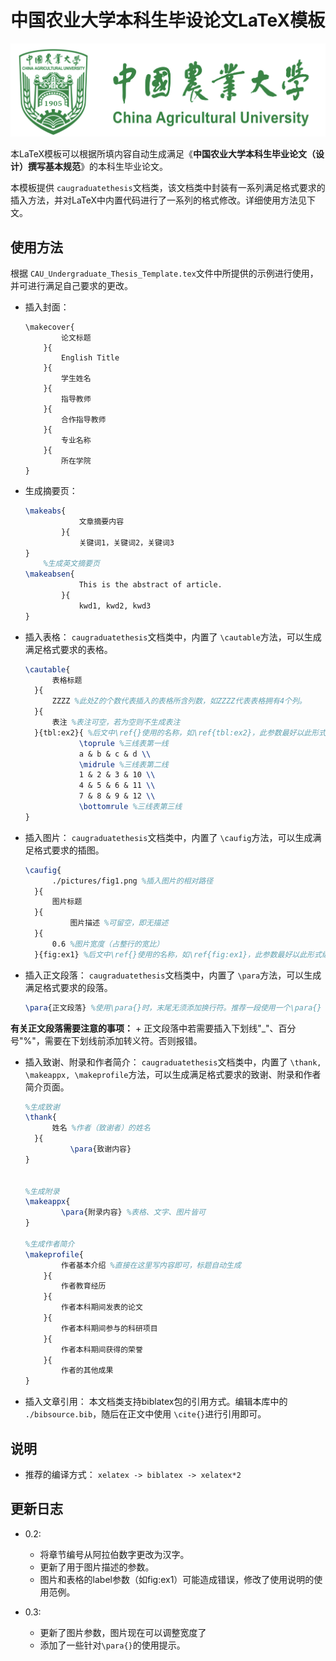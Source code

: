 # 中国农业大学本科生毕设论文LaTeX模板

![](https://github.com/Wubeizhongxinghua/CAU-Undergraduate-Thesis-Template/blob/main/pictures/CAU.png)

本LaTeX模板可以根据所填内容自动生成满足《**中国农业大学本科生毕业论文（设计）撰写基本规范**》的本科生毕业论文。

本模板提供 `caugraduatethesis`文档类，该文档类中封装有一系列满足格式要求的插入方法，并对LaTeX中内置代码进行了一系列的格式修改。详细使用方法见下文。

## 使用方法

根据 `CAU_Undergraduate_Thesis_Template.tex`文件中所提供的示例进行使用，并可进行满足自己要求的更改。

+ 插入封面：

  ```TeX
  \makecover{
          论文标题
      }{
          English Title
      }{
          学生姓名
      }{
          指导教师
      }{
          合作指导教师
      }{
          专业名称
      }{
          所在学院
  }
  ```
+ 生成摘要页：

  ```tex
  \makeabs{
              文章摘要内容
          }{
              关键词1，关键词2，关键词3
  }
      %生成英文摘要页
  \makeabsen{
              This is the abstract of article.
          }{
              kwd1, kwd2, kwd3
  }
  ```
+ 插入表格：
  `caugraduatethesis`文档类中，内置了 `\cautable`方法，可以生成满足格式要求的表格。

  ```tex
  \cautable{
  		表格标题
  	}{
  		ZZZZ %此处Z的个数代表插入的表格所含列数，如ZZZZ代表表格拥有4个列。
  	}{
  		表注 %表注可空，若为空则不生成表注
  	}{tbl:ex2}{ %后文中\ref{}使用的名称，如\ref{tbl:ex2}，此参数最好以此形式编写，不推荐换行、缩进等，可能造成错误    %以下插入表格具体内容
              \toprule %三线表第一线
              a & b & c & d \\
              \midrule %三线表第二线
              1 & 2 & 3 & 10 \\
              4 & 5 & 6 & 11 \\
              7 & 8 & 9 & 12 \\
              \bottomrule %三线表第三线
  }
  ```
+ 插入图片：
  `caugraduatethesis`文档类中，内置了 `\caufig`方法，可以生成满足格式要求的插图。

  ```tex
  \caufig{
  		./pictures/fig1.png %插入图片的相对路径
  	}{
  		图片标题
  	}{
    		图片描述 %可留空，即无描述
   	}{
		0.6 %图片宽度（占整行的宽比）
	}{fig:ex1} %后文中\ref{}使用的名称，如\ref{fig:ex1}，此参数最好以此形式编写，不推荐换行、缩进等，可能造成错误。
  ```
+ 插入正文段落：
  `caugraduatethesis`文档类中，内置了 `\para`方法，可以生成满足格式要求的段落。

  ```tex
  \para{正文段落} %使用\para{}时，末尾无须添加换行符。推荐一段使用一个\para{}
  ```

**有关正文段落需要注意的事项：**
	+ 正文段落中若需要插入下划线"\_"、百分号"%"，需要在下划线前添加转义符。否则报错。


+ 插入致谢、附录和作者简介：
  `caugraduatethesis`文档类中，内置了 `\thank, \makeappx, \makeprofile`方法，可以生成满足格式要求的致谢、附录和作者简介页面。

  ```tex
  %生成致谢
  \thank{
  		姓名 %作者（致谢者）的姓名
  	}{
          	\para{致谢内容}
  }


  %生成附录
  \makeappx{
          \para{附录内容} %表格、文字、图片皆可
  }

  %生成作者简介
  \makeprofile{
          作者基本介绍 %直接在这里写内容即可，标题自动生成
      }{
          作者教育经历
      }{
          作者本科期间发表的论文
      }{
          作者本科期间参与的科研项目
      }{
          作者本科期间获得的荣誉
      }{
          作者的其他成果
  }
  ```
+ 插入文章引用：
  本文档类支持biblatex包的引用方式。编辑本库中的 `./bibsource.bib`，随后在正文中使用 `\cite{}`进行引用即可。

## 说明

+ 推荐的编译方式：
  `xelatex -> biblatex -> xelatex*2`

## 更新日志

+ 0.2:

  + 将章节编号从阿拉伯数字更改为汉字。
  + 更新了用于图片描述的参数。
  + 图片和表格的label参数（如fig:ex1）可能造成错误，修改了使用说明的使用范例。

+ 0.3:
  + 更新了图片参数，图片现在可以调整宽度了
  + 添加了一些针对`\para{}`的使用提示。
